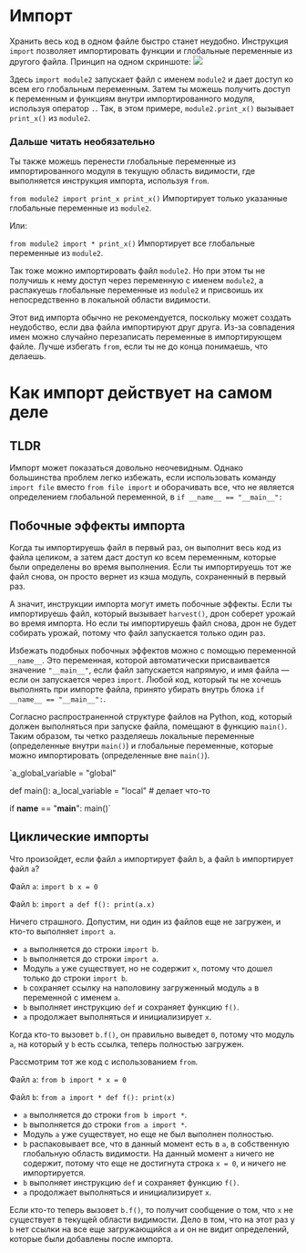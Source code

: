 # Импорт
Хранить весь код в одном файле быстро станет неудобно.
Инструкция `import` позволяет импортировать функции и глобальные переменные из другого файла.
Принцип на одном скриншоте:
![](ImportsInOnePicture400)

Здесь `import module2` запускает файл с именем `module2` и дает доступ ко всем его глобальным переменным.
Затем ты можешь получить доступ к переменным и функциям внутри импортированного модуля, используя оператор `.`.
Так, в этом примере, `module2.print_x()` вызывает `print_x()` из `module2`.

### Дальше читать необязательно

Ты также можешь перенести глобальные переменные из импортированного модуля в текущую область видимости, где выполняется инструкция импорта, используя `from`.

`from module2 import print_x
print_x()`
Импортирует только указанные глобальные переменные из `module2`.

Или:

`from module2 import *
print_x()`
Импортирует все глобальные переменные из `module2`.

Так тоже можно импортировать файл `module2`. Но при этом ты не получишь к нему доступ через переменную с именем `module2`, а распакуешь глобальные переменные из `module2` и присвоишь их непосредственно в локальной области видимости.

Этот вид импорта обычно не рекомендуется, поскольку может создать неудобство, если два файла импортируют друг друга. Из-за совпадения имен можно случайно перезаписать переменные в импортирующем файле. Лучше избегать `from`, если ты не до конца понимаешь, что делаешь.

# Как импорт действует на самом деле

## TLDR
Импорт может показаться довольно неочевидным. Однако большинства проблем легко избежать, если использовать команду `import file` вместо `from file import` и оборачивать все, что не является определением глобальной переменной, в
`if __name__ == "__main__":`

## Побочные эффекты импорта
Когда ты импортируешь файл в первый раз, он выполнит весь код из файла целиком, а затем даст доступ ко всем переменным, которые были определены во время выполнения.
Если ты импортируешь тот же файл снова, он просто вернет из кэша модуль, сохраненный в первый раз.

А значит, инструкции импорта могут иметь побочные эффекты. Если ты импортируешь файл, который вызывает `harvest()`, дрон соберет урожай во время импорта. Но если ты импортируешь файл снова, дрон не будет собирать урожай, потому что файл запускается только один раз.

Избежать подобных побочных эффектов можно с помощью переменной `__name__`. Это переменная, которой автоматически присваивается значение `"__main__"`, если файл запускается напрямую, и имя файла — если он запускается через `import`.
Любой код, который ты не хочешь выполнять при импорте файла, принято убирать внутрь блока `if __name__ == "__main__":`.

Согласно распространенной структуре файлов на Python, код, который должен выполняться при запуске файла, помещают в функцию `main()`. Таким образом, ты четко разделяешь локальные переменные (определенные внутри `main()`) и глобальные переменные, которые можно импортировать (определенные вне `main()`).

`a_global_variable = "global"

def main():
    a_local_variable = "local"
    # делает что-то

if __name__ == "__main__":
    main()`

## Циклические импорты
Что произойдет, если файл `a` импортирует файл `b`, а файл `b` импортирует файл `a`?

Файл `a`:
`import b
x = 0`

Файл `b`:
`import a
def f():
    print(a.x)`

Ничего страшного. Допустим, ни один из файлов еще не загружен, и кто-то выполняет `import a`.

- `a` выполняется до строки `import b`.
- `b` выполняется до строки `import a`.
- Модуль `a` уже существует, но не содержит `x`, потому что дошел только до строки `import b`.
- `b` сохраняет ссылку на наполовину загруженный модуль `a` в переменной с именем `a`.
- `b` выполняет инструкцию `def` и сохраняет функцию `f()`.
- `a` продолжает выполняться и инициализирует `x`.

Когда кто-то вызовет `b.f()`, он правильно выведет `0`, потому что модуль `a`, на который у `b` есть ссылка, теперь полностью загружен.

Рассмотрим тот же код с использованием `from`.

Файл `a`:
`from b import *
x = 0`

Файл `b`:
`from a import *
def f():
    print(x)`

- `a` выполняется до строки `from b import *`.
- `b` выполняется до строки `from a import *`.
- Модуль `a` уже существует, но еще не был выполнен полностью.
- `b` распаковывает все, что в данный момент есть в `a`, в собственную глобальную область видимости. На данный момент `a` ничего не содержит, потому что еще не достигнута строка `x = 0`, и ничего не импортируется.
- `b` выполняет инструкцию `def` и сохраняет функцию `f()`.
- `a` продолжает выполняться и инициализирует `x`.

Если кто-то теперь вызовет `b.f()`, то получит сообщение о том, что `x` не существует в текущей области видимости. Дело в том, что на этот раз у `b` нет ссылки на все еще загружающийся `a` и он не видит определений, которые были добавлены после импорта.